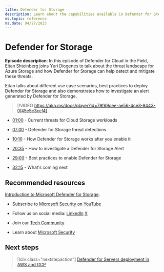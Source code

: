 ```yaml
---
title: Defender for Storage
description: Learn about the capabilities available in Defender for Storage.
ms.topic: reference
ms.date: 04/27/2023
---
```


# Defender for Storage

**Episode description**: In this episode of Defender for Cloud in the Field, Eitan Shteinberg joins Yuri Diogenes to talk about the threat landscape for Azure Storage and how Defender for Storage can help detect and mitigate these threats.  

  Eitan talks about different use case scenarios, best practices to deploy Defender for Storage and also demonstrates how to investigate an alert generated by Defender for Storage.

> [!VIDEO https://aka.ms/docs/player?id=79f69cee-ae56-4ce3-9443-0f45e5c3ccf4]

- [01:00](/shows/mdc-in-the-field/defender-for-storage#time=01m00s) - Current threats for Cloud Storage workloads

- [07:00](/shows/mdc-in-the-field/defender-for-storage#time=07m00s) - Defender for Storage threat detections

- [10:10](/shows/mdc-in-the-field/defender-for-storage#time=10m10s) - How Defender for Storage works after you enable it

- [20:35](/shows/mdc-in-the-field/defender-for-storage#time=20m35s) - How to investigate a Defender for Storage Alert

- [29:00](/shows/mdc-in-the-field/defender-for-storage#time=29m00s) - Best practices to enable Defender for Storage

- [32:15](/shows/mdc-in-the-field/defender-for-storage#time=32m15s) - What's coming next

## Recommended resources

[Introduction to Microsoft Defender for Storage](defender-for-storage-introduction.md).

- Subscribe to [Microsoft Security on YouTube](https://www.youtube.com/playlist?list=PL3ZTgFEc7LysiX4PfHhdJPR7S8mGO14YS)

- Follow us on social media:
  [LinkedIn](https://www.linkedin.com/showcase/microsoft-security/posts/)
  [X](https://x.com/msftsecurity)

- Join our [Tech Community](https://aka.ms/SecurityTechCommunity)

- Learn about [Microsoft Security](https://msft.it/6002T9HQY)

## Next steps

> [!div class="nextstepaction"]
> [Defender for Servers deployment in AWS and GCP](episode-fourteen.md)
